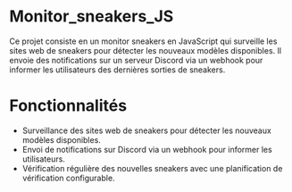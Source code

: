 # Monitor_sneakers_JS

Ce projet consiste en un monitor sneakers en JavaScript qui surveille les sites web de sneakers pour détecter les nouveaux modèles disponibles. Il envoie des notifications sur un serveur Discord via un webhook pour informer les utilisateurs des dernières sorties de sneakers.

# Fonctionnalités

* Surveillance des sites web de sneakers pour détecter les nouveaux modèles disponibles.
* Envoi de notifications sur Discord via un webhook pour informer les utilisateurs.
* Vérification régulière des nouvelles sneakers avec une planification de vérification configurable.